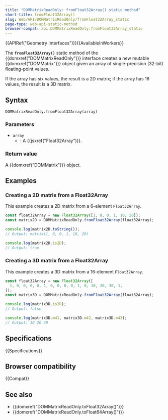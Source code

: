 ```yaml
---
title: "DOMMatrixReadOnly: fromFloat32Array() static method"
short-title: fromFloat32Array()
slug: Web/API/DOMMatrixReadOnly/fromFloat32Array_static
page-type: web-api-static-method
browser-compat: api.DOMMatrixReadOnly.fromFloat32Array_static
---
```


{{APIRef("Geometry Interfaces")}}{{AvailableInWorkers}}

The **`fromFloat32Array()`** static method of the {{domxref("DOMMatrixReadOnly")}} interface creates a new mutable {{domxref("DOMMatrix")}} object given an array of single-precision (32-bit) floating-point values.

If the array has six values, the result is a 2D matrix; if the array has 16 values, the result is a 3D matrix.

## Syntax

```js-nolint
DOMMatrixReadOnly.fromFloat32Array(array)
```

### Parameters

- `array`
  - : A {{jsxref("Float32Array")}}.

### Return value

A {{domxref("DOMMatrix")}} object.

## Examples

### Creating a 2D matrix from a Float32Array

This example creates a 2D matrix from a 6-element `Float32Array`.

```js
const float32Array = new Float32Array([1, 0, 0, 1, 10, 20]);
const matrix2D = DOMMatrixReadOnly.fromFloat32Array(float32Array);

console.log(matrix2D.toString());
// Output: matrix(1, 0, 0, 1, 10, 20)

console.log(matrix2D.is2D);
// Output: true
```

### Creating a 3D matrix from a Float32Array

This example creates a 3D matrix from a 16-element `Float32Array`.

```js
const float32Array = new Float32Array([
  1, 0, 0, 0, 0, 1, 0, 0, 0, 0, 1, 0, 10, 20, 30, 1,
]);
const matrix3D = DOMMatrixReadOnly.fromFloat32Array(float32Array);

console.log(matrix3D.is2D);
// Output: false

console.log(matrix3D.m41, matrix3D.m42, matrix3D.m43);
// Output: 10 20 30
```

## Specifications

{{Specifications}}

## Browser compatibility

{{Compat}}

## See also

- {{domxref("DOMMatrixReadOnly.toFloat32Array()")}}
- {{domxref("DOMMatrixReadOnly.toFloat64Array()")}}
